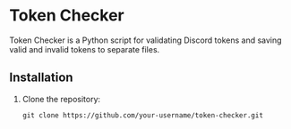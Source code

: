# Token Checker

Token Checker is a Python script for validating Discord tokens and saving valid and invalid tokens to separate files.

## Installation

1. Clone the repository:
   ```
   git clone https://github.com/your-username/token-checker.git
